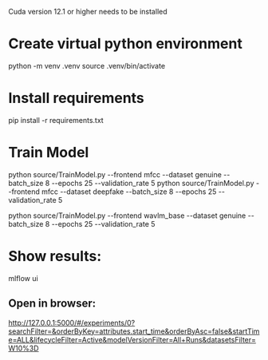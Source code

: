 Cuda version 12.1 or higher needs to be installed

# Create virtual python environment 
python -m venv .venv
source .venv/bin/activate

# Install requirements
pip install -r requirements.txt

# Train Model
python source/TrainModel.py --frontend mfcc --dataset genuine --batch_size 8 --epochs 25 --validation_rate 5
python source/TrainModel.py --frontend mfcc --dataset deepfake --batch_size 8 --epochs 25 --validation_rate 5

python source/TrainModel.py --frontend wavlm_base --dataset genuine --batch_size 8 --epochs 25 --validation_rate 5

# Show results:
mlflow ui 

## Open in browser:
http://127.0.0.1:5000/#/experiments/0?searchFilter=&orderByKey=attributes.start_time&orderByAsc=false&startTime=ALL&lifecycleFilter=Active&modelVersionFilter=All+Runs&datasetsFilter=W10%3D 